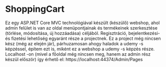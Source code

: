 # ShoppingCart

Ez egy ASP.NET Core MVC technológiával készült (készülő) webshop, ahol admin felület is van az oldal menüpontjainak és termékeinek szerkesztése
(törlése, módosítása, új hozzáadása) céljából. Regisztráció, bejelentkezési- és fizetési lehetőség egyaránt része a projectnek.
Ez a project még nincsen kész (még az elején jár), párhuzamosan ahogy haladok a udemy -s képzéssel, építem ezt is, miként ez a webshop a udemy -s képzés része.
Localhost -on (mivel a főoldal még nincsen meg, hanem az admin rész készül először) így érhető el:
https://localhost:44374/Admin/Pages
